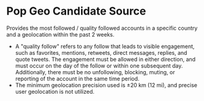 # Pop Geo Candidate Source
Provides the most followed / quality followed accounts in a specific country and a geolocation within the past 2 weeks.
* A "quality follow" refers to any follow that leads to visible engagement, such as favorites, mentions, retweets, direct messages, replies, and quote tweets. The engagement must be allowed in either direction, and must occur on the day of the follow or within one subsequent day. Additionally, there must be no unfollowing, blocking, muting, or reporting of the account in the same time period.
* The minimum geolocation precision used is ±20 km (12 mi), and precise user geolocation is not utilized.
